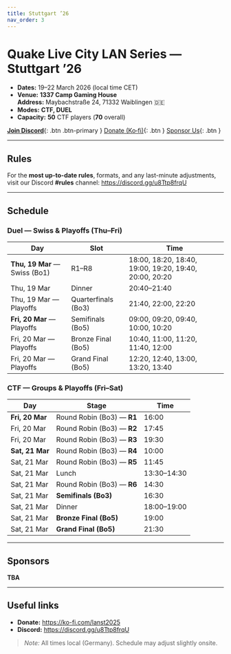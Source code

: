 ```yaml
---
title: Stuttgart ’26
nav_order: 3
---
```

# Quake Live City LAN Series — Stuttgart ’26

- **Dates:** 19–22 March 2026 (local time CET)
- **Venue:** **1337 Camp Gaming House**  
  **Address:** Maybachstraße 24, 71332 Waiblingen 🇩🇪
- **Modes:** **CTF, DUEL**
- **Capacity:** **50** CTF players (**70** overall)

[**Join Discord**](https://discord.gg/u8Ttp8frqU){: .btn .btn-primary }
[Donate (Ko‑fi)](https://ko-fi.com/lanst2025){: .btn }
[Sponsor Us](sponsors.md#become-a-sponsor){: .btn }

---
## Rules
For the **most up-to-date rules**, formats, and any last-minute adjustments, visit our Discord **#rules** channel: <https://discord.gg/u8Ttp8frqU>

---
## Schedule

### Duel — Swiss & Playoffs (Thu–Fri)
| Day | Slot | Time |
|---|---|---|
| **Thu, 19 Mar** — Swiss (Bo1) | R1–R8 | 18:00, 18:20, 18:40, 19:00, 19:20, 19:40, 20:00, 20:20 |
| Thu, 19 Mar | Dinner | 20:40–21:40 |
| Thu, 19 Mar — Playoffs | Quarterfinals (Bo3) | 21:40, 22:00, 22:20 |
| **Fri, 20 Mar** — Playoffs | Semifinals (Bo5) | 09:00, 09:20, 09:40, 10:00, 10:20 |
| Fri, 20 Mar — Playoffs | Bronze Final (Bo5) | 10:40, 11:00, 11:20, 11:40, 12:00 |
| Fri, 20 Mar — Playoffs | Grand Final (Bo5) | 12:20, 12:40, 13:00, 13:20, 13:40 |

### CTF — Groups & Playoffs (Fri–Sat)
| Day | Stage | Time |
|---|---|---|
| **Fri, 20 Mar** | Round Robin (Bo3) — **R1** | 16:00 |
| Fri, 20 Mar | Round Robin (Bo3) — **R2** | 17:45 |
| Fri, 20 Mar | Round Robin (Bo3) — **R3** | 19:30 |
| **Sat, 21 Mar** | Round Robin (Bo3) — **R4** | 10:00 |
| Sat, 21 Mar | Round Robin (Bo3) — **R5** | 11:45 |
| Sat, 21 Mar | Lunch | 13:30–14:30 |
| Sat, 21 Mar | Round Robin (Bo3) — **R6** | 14:30 |
| Sat, 21 Mar | **Semifinals (Bo3)** | 16:30 |
| Sat, 21 Mar | Dinner | 18:00–19:00 |
| Sat, 21 Mar | **Bronze Final (Bo5)** | 19:00 |
| Sat, 21 Mar | **Grand Final (Bo5)** | 21:30 |

---
## Sponsors
**TBA**

---
## Useful links
- **Donate:** https://ko-fi.com/lanst2025
- **Discord:** https://discord.gg/u8Ttp8frqU

> *Note:* All times local (Germany). Schedule may adjust slightly onsite.
